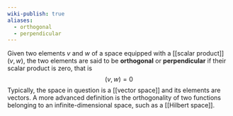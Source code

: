 ```yaml
---
wiki-publish: true
aliases:
  - orthogonal
  - perpendicular
---
```

Given two elements $v$ and $w$ of a space equipped with a [[scalar product]] $(v,w)$, the two elements are said to be **orthogonal** or **perpendicular** if their scalar product is zero, that is
$$(v,w)=0$$
Typically, the space in question is a [[vector space]] and its elements are vectors. A more advanced definition is the orthogonality of two functions belonging to an infinite-dimensional space, such as a [[Hilbert space]].